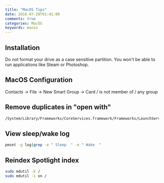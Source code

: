 ```yaml
---
title: "MacOS Tips"
date: 2016-07-20T01:41:00
comments: true
categories: MacOS
keywords: macos
---
```


## Installation
Do not format your drive as a case sensitive partition. You won't be able to run applications like Steam or Photoshop.

## MacOS Configuration
Contacts -> File -> New Smart Group -> Card / is not member of / any group

## Remove duplicates in "open with"
```bash
/System/Library/Frameworks/CoreServices.framework/Frameworks/LaunchServices.framework/Support/lsregister -kill -r -domain local -domain system -domain user
```

## View sleep/wake log

```bash
pmset -g log|grep -e " Sleep  " -e " Wake  "
```

## Reindex Spotlight index
```bash
sudo mdutil -E /
sudo mdutil -i on /
```
